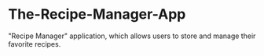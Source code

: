 # The-Recipe-Manager-App
"Recipe Manager" application, which allows users to store and manage their favorite recipes.
